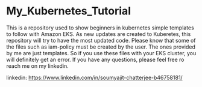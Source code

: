 # My_Kubernetes_Tutorial
This is a repository used to show beginners in kubernetes simple templates to follow with Amazon EKS. As new updates are created to Kuberetes, this repository will try to have the most updated code. Please know that some of the files such as iam-policy must be created by the user.
The ones provided by me are just templates. So if you use these files with your EKS cluster, you will definitely get an error. If you have any questions, please feel free ro reach me on my linkedin.

linkedin: https://www.linkedin.com/in/soumyajit-chatterjee-b46758181/
